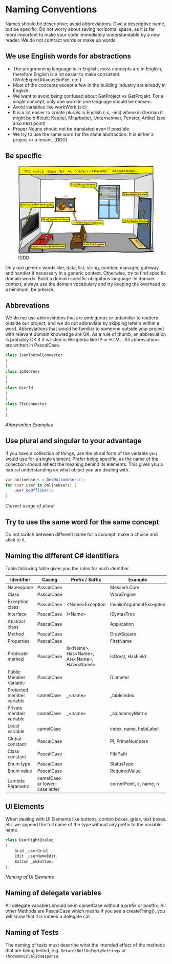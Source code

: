# Naming Conventions

Names should be descriptive; avoid abbreviations.
Give a descriptive name, but be specific. Do not worry about saving horizontal space, as it is far more important to make your code immediately understandable by a new reader. We do not contract words or make up words.

## We use English words for abstractions

* The programming language is in English, most concepts are in English, therefore English is a lot easier to make consistent. (WriteExportAbacusEinFile, etc.)
* Most of the concepts except a few in the building industry are already in English.
* We want to avoid being confused about GetProject vs GetProjekt. For a single concept, only one word in one language should be chosen.
* Avoid variables like workWork (sic)
* It is a lot easier to create plurals in English (-s, -ies) where in German it might be difficult: Kapitel, Mitarbeiter, Unternehmer, Fenster, Artikel (see also next point)
* Proper Nouns  should not be translated even if possible.
* We try to use the same word for the same abstraction. It is either a project or a tenant. (DDD)

## Be specific

<figure>
    <img src="./images/oop-naming.png" alt="The world seen by an &quot;object-oriented&quot; programmer." />
    <figcaption>!DDD</figcaption>
</figure>

Only use generic words like, data, list, string, number, manager, gateway and handler if necessary in a generic context. Otherwise, try to find specific domain words. Build a domain specific ubiquitous language.
In domain context, always use the domain vocabulary and try keeping the overhead to a minimum, be precise.

## Abbrevations
We do not use abbreviations that are ambiguous or unfamiliar to readers outside our project, and we do not abbreviate by skipping letters within a word. Abbreviations that would be familiar to someone outside your project with relevant domain knowledge are OK. As a rule of thumb, an abbreviation is probably OK if it is listed in Wikipedia like IP or HTML.
All abbreviations are written in PascalCase.

```csharp
class JsonToHtmlConverter
{
}
class IpAddress
{
}
class UserId
{
}
class TfsConnector
{
}
```
*Abbrevation Examples*

## Use plural and singular to your advantage

If you have a collection of things, use the plural form of the variable you would use for a single element. Prefer being specific, as the name of the collection should reflect the meaning behind its elements. This gives you a natural understanding on what object you are dealing with.

```csharp
var onlineUsers = GetOnlineUsers();
for (var user in onlineUsers) {
    user.GoOffline();
}
```
*Correct usage of plural*

## Try to use the same word for the same concept

Do not switch between different name for a concept, make a choice and stick to it.

## Naming the different C# identifiers

Table following table gives you the rules for each identifier.

| Identifier                | Casing                                 | Prefix / Suffix                                 | Example                  |
|---------------------------|----------------------------------------|-------------------------------------------------|--------------------------|
| Namespace                 | PascalCase                             |                                                 | Messerli\.Core           |
| Class                     | PascalCase                             |                                                 | WarpEngine               |
| Exception class           | PascalCase                             | \<Name>Exception                                | InvalidArgumentException |
| Interface                 | PascalCase                             | I\<Name>                                        | ISyntaxTree              |
| Abstract class            | PascalCase                             |                                                 | Application              |
| Method                    | PascalCase                             |                                                 | DrawSquare               |
| Properties                | PascalCase                             |                                                 | FirstName                |
| Predicate method          | PascalCase                             | Is\<Name\>, Has\<Name>, Are\<Name>, Have\<Name> | IsGreat, HasField        |
| Public Member Variable    | PascalCase                             |                                                 | Diameter                 |
| Protected member variable | camelCase                              | _\<name>                                        | _tableIndex              |
| Private member variable   | camelCase                              | _\<name>                                        | _adjacencyMatrix         |
| Local variable            | camelCase                              |                                                 | index, name, helpLabel   |
| Global constant           | PascalCase                             |                                                 | Pi, PrimeNumbers         |
| Class constant            | PascalCase                             |                                                 | FilePath                 |
| Enum type                 | PascalCase                             |                                                 | StatusType               |
| Enum value                | PascalCase                             |                                                 | RequiredValue            |
| Lambda Parametrs          | camelCase or lower-case letter         |                                                 | cornerPoint, c, name, n  |


## UI Elements
When dealing with UI Elements like buttons, combo boxes, grids, text boxes, etc. we append the full name of the type without any prefix to the variable name. 

```csharp
class UserRightDialog
{
    Grid _userGrid;
    Edit _userNameEdit;
    Button _okButton;
};
```
*Naming of UI Elements*

## Naming of delegate variables

All delegate variables should be in camelCase without a prefix or postfix. All other Methods are PascalCase which means if you see a createThing(), you will know that it is indeed a delegate call.

## Naming of Tests

The naming of tests must describe what the intended effect of the methods that are being tested, e.g. `ReturnsNullOnEmptySettings` or `ThrowsOnInvalidResponse`.